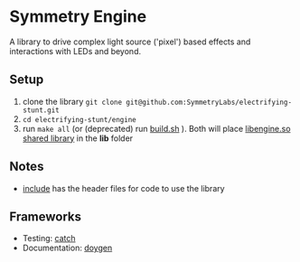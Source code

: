 Symmetry Engine
===============

A library to drive complex light source ('pixel') based effects and interactions with LEDs and beyond.

Setup
-----
1. clone the library `git clone git@github.com:SymmetryLabs/electrifying-stunt.git`
2. `cd electrifying-stunt/engine`
3. run `make all` (or (deprecated) run [build.sh](https://github.com/SymmetryLabs/electrifying-stunt/blob/master/engine/build.sh) ). Both will place [libengine.so shared library](http://en.wikipedia.org/wiki/Dynamic_loading) in the **lib** folder

Notes
-----
* [include](https://github.com/SymmetryLabs/electrifying-stunt/tree/master/engine/include) has the header files for code to use the library

Frameworks
-----
* Testing: [catch](https://github.com/philsquared/Catch)
* Documentation: [doygen](http://www.stack.nl/~dimitri/doxygen/)

